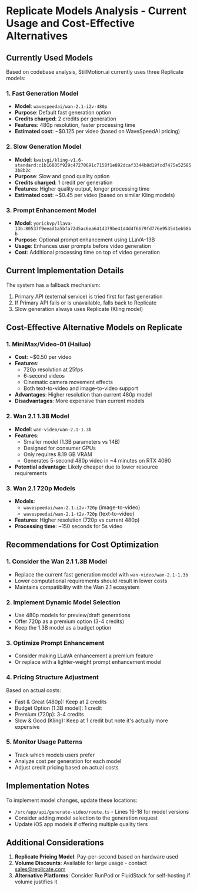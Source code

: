 # Replicate Models Analysis - Current Usage and Cost-Effective Alternatives

## Currently Used Models

Based on codebase analysis, StillMotion.ai currently uses three Replicate models:

### 1. **Fast Generation Model**
- **Model**: `wavespeedai/wan-2.1-i2v-480p`
- **Purpose**: Default fast generation option
- **Credits charged**: 2 credits per generation
- **Features**: 480p resolution, faster processing time
- **Estimated cost**: ~$0.125 per video (based on WaveSpeedAI pricing)

### 2. **Slow Generation Model**
- **Model**: `kwaivgi/kling-v1.6-standard:c1b16805f929c47270691c7158f1e892dcaf3344b8d19fcd7475e525853b8b2c`
- **Purpose**: Slow and good quality option
- **Credits charged**: 1 credit per generation
- **Features**: Higher quality output, longer processing time
- **Estimated cost**: ~$0.45 per video (based on similar Kling models)

### 3. **Prompt Enhancement Model**
- **Model**: `yorickvp/llava-13b:80537f9eead1a5bfa72d5ac6ea6414379be41d4d4f6679fd776e9535d1eb58bb`
- **Purpose**: Optional prompt enhancement using LLaVA-13B
- **Usage**: Enhances user prompts before video generation
- **Cost**: Additional processing time on top of video generation

## Current Implementation Details

The system has a fallback mechanism:
1. Primary API (external service) is tried first for fast generation
2. If Primary API fails or is unavailable, falls back to Replicate
3. Slow generation always uses Replicate (Kling model)

## Cost-Effective Alternative Models on Replicate

### 1. **MiniMax/Video-01 (Hailuo)**
- **Cost**: ~$0.50 per video
- **Features**: 
  - 720p resolution at 25fps
  - 6-second videos
  - Cinematic camera movement effects
  - Both text-to-video and image-to-video support
- **Advantages**: Higher resolution than current 480p model
- **Disadvantages**: More expensive than current models

### 2. **Wan 2.1 1.3B Model**
- **Model**: `wan-video/wan-2.1-1.3b`
- **Features**:
  - Smaller model (1.3B parameters vs 14B)
  - Designed for consumer GPUs
  - Only requires 8.19 GB VRAM
  - Generates 5-second 480p video in ~4 minutes on RTX 4090
- **Potential advantage**: Likely cheaper due to lower resource requirements

### 3. **Wan 2.1 720p Models**
- **Models**: 
  - `wavespeedai/wan-2.1-i2v-720p` (image-to-video)
  - `wavespeedai/wan-2.1-t2v-720p` (text-to-video)
- **Features**: Higher resolution (720p vs current 480p)
- **Processing time**: ~150 seconds for 5s video

## Recommendations for Cost Optimization

### 1. **Consider the Wan 2.1 1.3B Model**
- Replace the current fast generation model with `wan-video/wan-2.1-1.3b`
- Lower computational requirements should result in lower costs
- Maintains compatibility with the Wan 2.1 ecosystem

### 2. **Implement Dynamic Model Selection**
- Use 480p models for preview/draft generations
- Offer 720p as a premium option (3-4 credits)
- Keep the 1.3B model as a budget option

### 3. **Optimize Prompt Enhancement**
- Consider making LLaVA enhancement a premium feature
- Or replace with a lighter-weight prompt enhancement model

### 4. **Pricing Structure Adjustment**
Based on actual costs:
- Fast & Great (480p): Keep at 2 credits
- Budget Option (1.3B model): 1 credit
- Premium (720p): 3-4 credits
- Slow & Good (Kling): Keep at 1 credit but note it's actually more expensive

### 5. **Monitor Usage Patterns**
- Track which models users prefer
- Analyze cost per generation for each model
- Adjust credit pricing based on actual costs

## Implementation Notes

To implement model changes, update these locations:
- `/src/app/api/generate-video/route.ts` - Lines 16-18 for model versions
- Consider adding model selection to the generation request
- Update iOS app models if offering multiple quality tiers

## Additional Considerations

1. **Replicate Pricing Model**: Pay-per-second based on hardware used
2. **Volume Discounts**: Available for large usage - contact sales@replicate.com
3. **Alternative Platforms**: Consider RunPod or FluidStack for self-hosting if volume justifies it